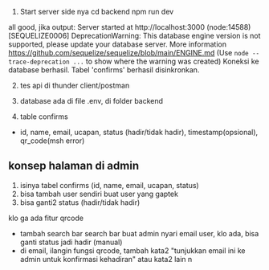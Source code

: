 1. Start server side nya
cd backend
npm run dev

all good, jika output:
Server started at http://localhost:3000
(node:14588) [SEQUELIZE0006] DeprecationWarning: This database engine version is not supported, please update your database server. More information https://github.com/sequelize/sequelize/blob/main/ENGINE.md
(Use `node --trace-deprecation ...` to show where the warning was created)
Koneksi ke database berhasil.
Tabel 'confirms' berhasil disinkronkan.

2. tes api di thunder client/postman

3. database ada di file .env, di folder backend

4. table confirms
- id, name, email, ucapan, status (hadir/tidak hadir), timestamp(opsional), qr_code(msh error)

## konsep halaman di admin
1. isinya tabel confirms (id, name, email, ucapan, status)
2. bisa tambah user sendiri buat user yang gaptek
3. bisa ganti2 status (hadir/tidak hadir)

klo ga ada fitur qrcode
- tambah search bar
search bar buat admin nyari email user, klo ada, bisa ganti status jadi hadir (manual)
- di email, ilangin fungsi qrcode, tambah kata2 "tunjukkan email ini ke admin untuk konfirmasi kehadiran" atau kata2 lain
n